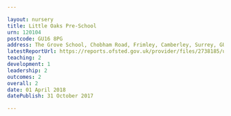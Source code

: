 ```yaml
---

layout: nursery
title: Little Oaks Pre-School
urn: 120104
postcode: GU16 8PG
address: The Grove School, Chobham Road, Frimley, Camberley, Surrey, GU16 8PG
latestReportUrl: https://reports.ofsted.gov.uk/provider/files/2738185/urn/120104.pdf
teaching: 2
development: 1
leadership: 2
outcomes: 2
overall: 2
date: 01 April 2018 
datePublish: 31 October 2017

---
```

